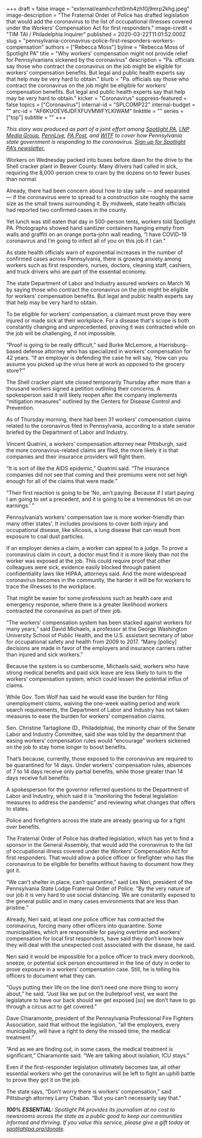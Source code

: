 +++
draft = false
image = "external/eamhcvfxt0mh4zh10j9mrp2khg.jpeg"
image-description = "The Fraternal Order of Police has drafted legislation that would add the coronavirus to the list of occupational illnesses covered under the Workers’ Compensation Act for first responders."
image-credit = "TIM TAI / Philadelphia Inquirer"
published = 2020-03-22T11:01:52.000Z
slug = "pennsylvania-coronavirus-police-first-responders-workers-compensation"
authors = ["Rebecca Moss"]
byline = "Rebecca Moss of Spotlight PA"
title = "Why workers’ compensation might not provide relief for Pennsylvanians sickened by the coronavirus"
description = "Pa. officials say those who contract the coronavirus on the job might be eligible for workers’ compensation benefits. But legal and public health experts say that help may be very hard to obtain."
blurb = "Pa. officials say those who contract the coronavirus on the job might be eligible for workers’ compensation benefits. But legal and public health experts say that help may be very hard to obtain."
kicker = "Coronavirus"
suppress-featured = false
topics = ["Coronavirus"]
internal-id = "SPLCOMP22"
internal-budget = ""
arc-id = "AF6KUOEV6JDFXFUVMWFYLKIWAM"
linktitle = ""
series = ["top"]
subtitle = ""
+++

<i>This story was produced as part of a joint effort among </i><a href="https://www.spotlightpa.org/"><i>Spotlight PA</i></a><i>, </i><a href="https://lancasteronline.com/"><i>LNP Media Group</i></a><i>, </i><a href="https://www.pennlive.com/"><i>PennLive</i></a><i>, </i><a href="https://papost.org/"><i>PA Post</i></a><i>, and </i><a href="https://www.witf.org/"><i>WITF</i></a><i> to cover how Pennsylvania state government is responding to the coronavirus. </i><a href="https://www.spotlightpa.org/newsletters"><i>Sign up for Spotlight PA’s newsletter.</i></a>

Workers on Wednesday packed into buses before dawn for the drive to the Shell cracker plant in Beaver County. Many drivers had called in sick, requiring the 8,000-person crew to cram by the dozens on to fewer buses than normal.

Already, there had been concern about how to stay safe — and separated — if the coronavirus were to spread to a construction site roughly the same size as the small towns surrounding it. By midweek, state health officials had reported two confirmed cases in the county.

Yet lunch was still eaten that day in 500-person tents, workers told Spotlight PA. Photographs showed hand sanitizer containers hanging empty from walls and graffiti on an orange porta-john wall reading, “I have COVID-19 coronavirus and I’m going to infect all of you on this job if I can.”

As state health officials warn of exponential increases in the number of confirmed cases across Pennsylvania, there is growing anxiety among workers such as first responders, nurses, doctors, cleaning staff, cashiers, and truck drivers who are part of the essential economy.

The state Department of Labor and Industry assured workers on March 16 by saying those who contract the coronavirus on the job might be eligible for workers’ compensation benefits. But legal and public health experts say that help may be very hard to obtain.

To be eligible for workers’ compensation, a claimant must prove they were injured or made sick at their workplace. For a disease that's scope is both constantly changing and unprecedented, proving it was contracted while on the job will be challenging, if not impossible.

“Proof is going to be really difficult,” said Burke McLemore, a Harrisburg-based defense attorney who has specialized in workers’ compensation for 42 years. “If an employer is defending the case he will say, ‘How can you assume you picked up the virus here at work as opposed to the grocery store?’”

<script src="https://www.spotlightpa.org/embed.js" async></script><div data-spl-embed-version="1" data-spl-src="https://www.spotlightpa.org/embeds/donate/"></div>

The Shell cracker plant site closed temporarily Thursday after more than a thousand workers signed a petition outlining their concerns. A spokesperson said it will likely reopen after the company implements “mitigation measures” outlined by the Centers for Disease Control and Prevention.

As of Thursday morning, there had been 31 workers’ compensation claims related to the coronavirus filed in Pennsylvania, according to a state senator briefed by the Department of Labor and Industry.

Vincent Quatrini, a workers’ compensation attorney near Pittsburgh, said the more coronavirus-related claims are filed, the more likely it is that companies and their insurance providers will fight them.

“It is sort of like the AIDS epidemic,” Quatrini said. “The insurance companies did not see that coming and their premiums were not set high enough for all of the claims that were made.”

“Their first reaction is going to be ‘No, ain’t paying. Because if I start paying I am going to set a precedent, and it is going to be a tremendous hit on our earnings.' ”

Pennsylvania’s workers’ compensation law is more worker-friendly than many other states'. It includes provisions to cover both injury and occupational disease, like silicosis, a lung disease that can result from exposure to coal dust particles.

If an employer denies a claim, a worker can appeal to a judge. To prove a coronavirus claim in court, a doctor must find it is more likely than not the worker was exposed at the job. This could require proof that other colleagues were sick, evidence easily blocked through patient confidentiality laws like HIPAA, attorneys said. And the more widespread coronavirus becomes in the community, the harder it will be for workers to trace the illnesses to the workplace.

That might be easier for some professions such as health care and emergency response, where there is a greater likelihood workers contracted the coronavirus as part of their job.

“The workers’ compensation system has been stacked against workers for many years,” said David Michaels, a professor at the George Washington University School of Public Health, and the U.S. assistant secretary of labor for occupational safety and health from 2009 to 2017. “Many [policy] decisions are made in favor of the employers and insurance carriers rather than injured and sick workers.”

Because the system is so cumbersome, Michaels said, workers who have strong medical benefits and paid sick leave are less likely to turn to the workers’ compensation system, which could lessen the potential influx of claims.

While Gov. Tom Wolf has said he would ease the burden for filing unemployment claims, waiving the one-week waiting period and work search requirements, the Department of Labor and Industry has not taken measures to ease the burden for workers’ compensation claims.

<script src="https://www.spotlightpa.org/embed.js" async></script><div data-spl-embed-version="1" data-spl-src="https://www.spotlightpa.org/embeds/newsletter/"></div>

Sen. Christine Tartaglione (D., Philadelphia), the minority chair of the Senate Labor and Industry Committee, said she was told by the department that easing workers’ compensation rules would “encourage” workers sickened on the job to stay home longer to boost benefits.

That’s because, currently, those exposed to the coronavirus are required to be quarantined for 14 days. Under workers’ compensation rules, absences of 7 to 14 days receive only partial benefits, while those greater than 14 days receive full benefits.

A spokesperson for the governor referred questions to the Department of Labor and Industry, which said it is “monitoring the federal legislation measures to address the pandemic” and reviewing what changes that offers to states.

Police and firefighters across the state are already gearing up for a fight over benefits.

The Fraternal Order of Police has drafted legislation, which has yet to find a sponsor in the General Assembly, that would add the coronavirus to the list of occupational illness covered under the Workers’ Compensation Act for first responders. That would allow a police officer or firefighter who has the coronavirus to be eligible for benefits without having to document how they got it.

“We can’t shelter in place, can’t quarantine,” said Les Neri, president of the Pennsylvania State Lodge Fraternal Order of Police. “By the very nature of our job it is very hard to use social distancing. We are constantly exposed to the general public and in many cases environments that are less than pristine.”

Already, Neri said, at least one police officer has contracted the coronavirus, forcing many other officers into quarantine. Some municipalities, which are responsible for paying overtime and workers’ compensation for local first responders, have said they don’t know how they will deal with the unexpected cost associated with the disease, he said.

Neri said it would be impossible for a police officer to track every doorknob, sneeze, or potential sick person encountered in the line of duty in order to prove exposure in a workers’ compensation case. Still, he is telling his officers to document what they can.

“Guys putting their life on the line don’t need one more thing to worry about,” he said. “Just like we put on the bulletproof vest, we want the legislature to have our back should we get exposed [so] we don’t have to go through a circus act to get covered.”

Dave Chiaramonte, president of the Pennsylvania Professional Fire Fighters Association, said that without the legislation, “all the employers, every municipality, will have a right to deny the missed time, the medical treatment.”

“And as we are finding out, in some cases, the medical treatment is significant,” Chiaramonte said. “We are talking about isolation, ICU stays.”

Even if the first-responder legislation ultimately becomes law, all other essential workers who get the coronavirus will be left to fight an uphill battle to prove they got it on the job.

The state says, “Don’t worry there is workers’ compensation,” said Pittsburgh attorney Larry Chaban. “But you can’t necessarily say that.”

<i><b>100% ESSENTIAL:</b></i><i> Spotlight PA provides its journalism at no cost to newsrooms across the state as a public good to keep our communities informed and thriving. If you value this service, please give a gift today at </i><a href="https://www.spotlightpa.org/donate"><i>spotlightpa.org/donate</i></a><i>.</i>

<script src="https://www.spotlightpa.org/embed.js" async></script><div data-spl-embed-version="1" data-spl-src="https://www.spotlightpa.org/embeds/tips/?tip_text=Do%20you%20have%20a%20tip%20about%20%3Cb%3Ehow%20Pa.'s%20government%20is%20responding%20to%20the%20coronavirus%3C%2Fb%3E%3F%20Tell%20us."></div>
